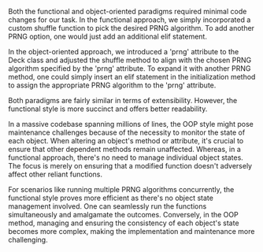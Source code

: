 Both the functional and object-oriented paradigms required minimal code changes for our task. In the functional approach, we simply incorporated a custom shuffle function to pick the desired PRNG algorithm. To add another PRNG option, one would just add an additional elif statement.

In the object-oriented approach, we introduced a 'prng' attribute to the Deck class and adjusted the shuffle method to align with the chosen PRNG algorithm specified by the 'prng' attribute. To expand it with another PRNG method, one could simply insert an elif statement in the initialization method to assign the appropriate PRNG algorithm to the 'prng' attribute.

Both paradigms are fairly similar in terms of extensibility. However, the functional style is more succinct and offers better readability.

In a massive codebase spanning millions of lines, the OOP style might pose maintenance challenges because of the necessity to monitor the state of each object. When altering an object's method or attribute, it's crucial to ensure that other dependent methods remain unaffected. Whereas, in a functional approach, there's no need to manage individual object states. The focus is merely on ensuring that a modified function doesn't adversely affect other reliant functions.

For scenarios like running multiple PRNG algorithms concurrently, the functional style proves more efficient as there's no object state management involved. One can seamlessly run the functions simultaneously and amalgamate the outcomes. Conversely, in the OOP method, managing and ensuring the consistency of each object's state becomes more complex, making the implementation and maintenance more challenging.




